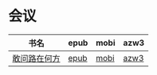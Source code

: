 # 会议

| 书名 | epub | mobi | azw3 |
| --- | --- | --- | --- |
| [敢问路在何方](http://ct.dalanmei.com/f/31084289-571779516-23e78d) | [epub](http://ct.dalanmei.com/f/31084289-571779516-23e78d) | [mobi](http://ct.dalanmei.com/f/31084289-571523342-8b1809) | [azw3](http://ct.dalanmei.com/f/31084289-571879345-c4e1c4) |
